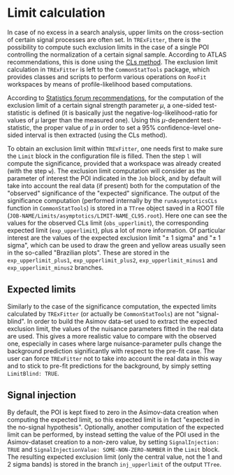 # Limit calculation

In case of no excess in a search analysis, upper limits on the cross-section of certain signal processes are often set.
In `TRExFitter`, there is the possibility to compute such exclusion limits in the case of a single POI controlling the normalization of a certain signal sample.
According to ATLAS recommendations, this is done using the [CLs method](https://www.pp.rhul.ac.uk/~cowan/stat/cls/CLsInfo.pdf).
The exclusion limit calculation in `TRExFitter` is left to the `CommonStatTools` package, which provides classes and scripts to perform various operations on `RooFit` workspaces by means of profile-likelihood based computations.

According to [Statistics forum recommendations](http://atlas-stats-doc-dev.web.cern.ch/atlas-stats-doc-dev/recommendations/rec_stat_computations/),
for the computation of the exclusion limit of a certain signal strength parameter $\mu$,
a one-sided test-statistic is defined (it is basically just the negative-log-likelihood-ratio for values of $\mu$ larger than the measured one).
Using this $\mu$-dependent test-statistic, the proper value of $\mu$ in order to set a 95% confidence-level one-sided interval is then extracted (using the CLs method).

To obtain an exclusion limit within `TRExFitter`, one needs first to make sure the `Limit` block in the configuration file is filled.
Then the step `l` will compute the significance, provided that a workspace was already created (with the step `w`).
The exclusion limit computation will consider as the parameter of interest the POI indicated in the `Job` block, and by default will take into account the real data (if present) both for the computation of the "observed" significance of the "expected" significance.
The output of the significance computation (performed internally by the `runAsymptoticsCLs` function in `CommonStatTools`) is stored in a `TTree` object saved in a ROOT file (`JOB-NAME/Limits/asymptotics/LIMIT-NAME_CL95.root`).
Here one can see the values for the observed CLs limit (`obs_upperlimit`), the corresponding expected limit (`exp_upperlimit`),
plus a lot of more information.
Of particular interest are the values of the expected exclusion limit "$\pm$ 1 sigma" and "$\pm$ 1 sigma", which can be used to draw the green and yellow areas usually seen in the so-called "Brazilian plots".
These are stored in the `exp_upperlimit_plus1`, `exp_upperlimit_plus2`, `exp_upperlimit_minus1` and `exp_upperlimit_minus2` branches.

## Expected limits

Similarly to the case of the significance computation, the expected limits calculated by `TRExFitter` (or actually be `CommonStatTools`) are not "signal-blind".
In order to build the Asimov data-set used to extract the expected exclusion limit, the values of the nuisance parameters fitted in the real data are used.
This gives a more realistic value to compare with the observed one, especially in cases where large nuisance-parameter pulls change the background prediction significantly with respect to the pre-fit case.
The user can force `TRExFitter` not to take into account the real data in this way and to stick to pre-fit predictions for the background,
by simply setting `LimitBlind: TRUE`.

## Signal injection

By default, the POI is kept fixed to zero in the Asimov-data creation when computing the expected limit,
so this expected limit is in fact "expected in the no-signal hypothesis".
Optionally, another computation of the expected limit can be performed, by instead setting the value of the POI used in the Asimov-dataset creation to a non-zero value, by setting `SignalInjection: TRUE` and `SignalInjectionValue: SOME-NON-ZERO-NUMBER` in the `Limit` block.
The resulting expected exclusion limit (only the central value, not the 1 and 2 sigma bands) is stored in the branch `inj_upperlimit` of the output `TTree`.
